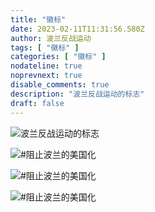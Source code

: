 ```yaml
---
title: "徽标"
date: 2023-02-11T11:31:56.580Z
author: 波兰反战运动
tags: [ "徽标" ]
categories: [ "徽标" ]
nodateline: true
noprevnext: true
disable_comments: true
description: "波兰反战运动的标志"
draft: false
---
```


![波兰反战运动的标志](/PRA.jpeg)

![#阻止波兰的美国化](/SAP-1.jpeg)

![#阻止波兰的美国化](/SAP2.jpeg)

![#阻止波兰的美国化](/SAP3.jpeg)
